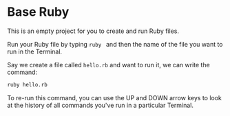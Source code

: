 # Base Ruby

This is an empty project for you to create and run Ruby files.

Run your Ruby file by typing `ruby ` and then the name of the file you want to run in the Terminal.

Say we create a file called `hello.rb` and want to run it, we can write the command:

```bash
ruby hello.rb
```

To re-run this command, you can use the UP and DOWN arrow keys to look at the history of all commands you've run in a particular Terminal.
